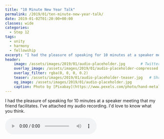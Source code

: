 ```yaml
---
title: "10 Minute New Year Talk"
permalink: /2019/01/ten-minute-new-year-talk/
date: 2019-01-02T01:20:00+00:00
classes: wide
categories:
  - Step 12
tags:
  - unity
  - harmony
  - fellowship
excerpt: "I had the pleasure of speaking for 10 minutes at a speaker meeting that my friend facilitates. I've attached my audio recording. I'd love to know what you think."
header:
    image: /assets/images/2019/01/audio-placeholder.jpg       # Twitter (use 'overlay_image')
    overlay_image: /assets/images/2019/01/audio-placeholder-compressed.jpg  # Article header at 2048x768
    overlay_filter: rgba(0, 0, 0, 0.2)
    teaser: /assets/images/2019/01/audio-placeholder-teaser.jpg   # Shrink image to 575x216
    og_image: /assets/images/2019/01/audio-placeholder.jpg
    caption: Photo by [Pixabay](https://www.pexels.com/photo/hand-metal-music-musician-33779/) from Pexels 
---
```


I had the pleasure of speaking for 10 minutes at a speaker meeting that my friend facilitates. I've attached my audio recording. I'd love to know what you think.

<audio controls>
  <source src="/assets/audio/2019-01-01 SD Speakers 10 Min_mixdown.mp3" type="audio/mp3">
</audio>